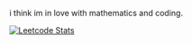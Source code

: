i think im in love with mathematics and coding.

[![Leetcode Stats](https://leetcard.monoclonal.cool/AlotOfTypos?ext=activity)](https://leetcode.com/monoclonal)
